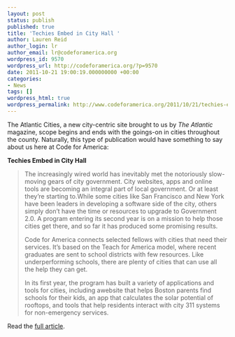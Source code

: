 ```yaml
---
layout: post
status: publish
published: true
title: 'Techies Embed in City Hall '
author: Lauren Reid
author_login: lr
author_email: lr@codeforamerica.org
wordpress_id: 9570
wordpress_url: http://codeforamerica.org/?p=9570
date: 2011-10-21 19:00:19.000000000 +00:00
categories:
- News
tags: []
wordpress_html: true
wordpress_permalink: http://www.codeforamerica.org/2011/10/21/techies-embed-in-city-hall/
---
```


<p>The Atlantic Cities, a new city-centric site brought to us by <em>The Atlantic</em> magazine, scope begins and ends with the goings-on in cities throughout the county. Naturally, this type of publication would have something to say about us here at Code for America:</p>
<p><strong>Techies Embed in City Hall</strong></p>
<blockquote><p>The increasingly wired world has inevitably met the notoriously slow-moving gears of city government. City websites, apps and online tools are becoming an integral part of local government. Or at least they’re starting to.While some cities like San Francisco and New York have been leaders in developing a software side of the city, others simply don’t have the time or resources to upgrade to Government 2.0. A program entering its second year is on a mission to help those cities get there, and so far it has produced some promising results.</p>
<p>Code for America connects selected fellows with cities that need their services. It’s based on the Teach for America model, where recent graduates are sent to school districts with few resources. Like underperforming schools, there are plenty of cities that can use all the help they can get.</p>
<p>In its first year, the program has built a variety of applications and tools for cities, including awebsite that helps Boston parents find schools for their kids, an app that calculates the solar potential of rooftops, and tools that help residents interact with city 311 systems for non-emergency services.</p></blockquote>
<p>Read the <a href="http://www.theatlanticcities.com/technology/2011/10/techies-embed-city-hall/330/" target="_blank">full article</a>.</p>
